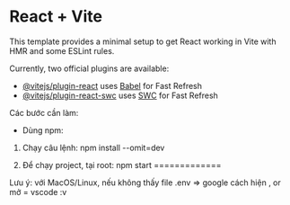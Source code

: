 # React + Vite

This template provides a minimal setup to get React working in Vite with HMR and some ESLint rules.

Currently, two official plugins are available:

- [@vitejs/plugin-react](https://github.com/vitejs/vite-plugin-react/blob/main/packages/plugin-react/README.md) uses [Babel](https://babeljs.io/) for Fast Refresh
- [@vitejs/plugin-react-swc](https://github.com/vitejs/vite-plugin-react-swc) uses [SWC](https://swc.rs/) for Fast Refresh

Các bước cần làm:

- Dùng npm:
1. Chạy câu lệnh:  npm install --omit=dev

2. Để chạy project, tại root: npm start
=============

Lưu ý: với MacOS/Linux, nếu không thấy file .env => google cách hiện , or mở = vscode :v

